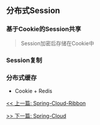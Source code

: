 ## 分布式Session

### 基于Cookie的Session共享

> Session加密后存储在Cookie中

### Session复制

### 分布式缓存

* Cookie + Redis


[<< 上一篇: Spring-Cloud-Ribbon](10-分布式/Spring-Cloud-Ribbon.md)

[>> 下一篇: Spring-Cloud](10-分布式/Spring-Cloud.md)

